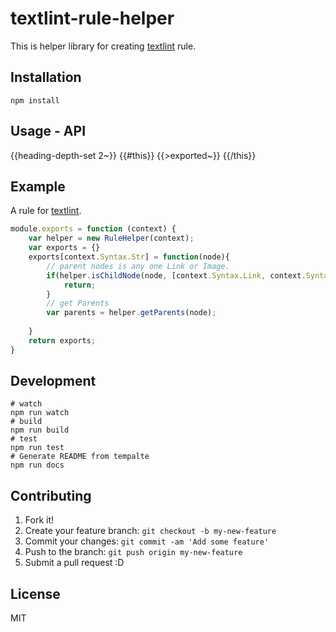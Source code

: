 # textlint-rule-helper

This is helper library for creating [textlint](https://github.com/azu/textlint "textlint") rule.

## Installation

```
npm install
```

## Usage - API

{{heading-depth-set 2~}}
{{#this}}
  {{>exported~}}
{{/this}}


## Example

A rule for [textlint](https://github.com/azu/textlint "textlint").

```js
module.exports = function (context) {
    var helper = new RuleHelper(context);
    var exports = {}
    exports[context.Syntax.Str] = function(node){
        // parent nodes is any one Link or Image.
        if(helper.isChildNode(node, [context.Syntax.Link, context.Syntax.Image]){
            return;
        }
        // get Parents
        var parents = helper.getParents(node);
        
    }
    return exports;
}
```

## Development

```
# watch
npm run watch
# build
npm run build
# test
npm run test
# Generate README from tempalte
npm run docs
```

## Contributing

1. Fork it!
2. Create your feature branch: `git checkout -b my-new-feature`
3. Commit your changes: `git commit -am 'Add some feature'`
4. Push to the branch: `git push origin my-new-feature`
5. Submit a pull request :D

## License

MIT